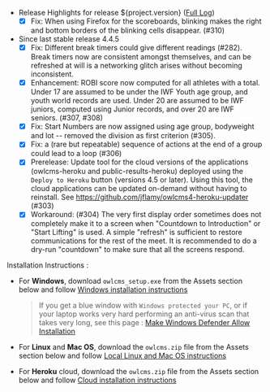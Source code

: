 * Release Highlights for release ${project.version} ([Full Log](https://github.com/jflamy/owlcms4/issues?utf8=%E2%9C%93&q=is%3Aclosed+is%3Aissue+project%3Ajflamy%2Fowlcms4%2F1+))
  - [x] Fix: When using Firefox for the scoreboards, blinking makes  the right and bottom borders of the blinking cells disappear. (#310)
* Since last stable release 4.4.5 
  - [x] Fix: Different break timers could give different readings (#282).  Break timers now are consistent amongst themselves, and can be refreshed at will is a networking glitch arises without becoming inconsistent.
  - [x] Enhancement: ROBI score now computed for all athletes with a total. Under 17 are assumed to be under the IWF Youth age group, and youth world records are used.  Under 20 are assumed to be IWF juniors, computed using Junior records, and over 20 are IWF seniors. (#307, #308)
  - [x] Fix: Start Numbers are now assigned using age group, bodyweight and lot -- removed the division as first criterion (#305).
  - [x] Fix: a (rare but repeatable) sequence of actions at the end of a group could lead to a loop (#306)
  - [x] Prerelease: Update tool for the cloud versions of the applications (owlcms-heroku and public-results-heroku) deployed using the `Deploy to Heroku` button (versions 4.5 or later).  Using this tool, the cloud applications can be updated on-demand without having to reinstall. See https://github.com/jflamy/owlcms4-heroku-updater (#303) 
  - [x] Workaround: (#304) The  very first display order sometimes does not completely make it to a screen when "Countdown to Introduction" or "Start Lifting" is used. A simple "refresh" is sufficient to restore communications for the rest of the meet. It is recommended to do a dry-run "countdown" to make sure that all the screens respond.  

Installation Instructions :
  - For **Windows**, download `owlcms_setup.exe` from the Assets section below and follow [Windows installation instructions](https://jflamy.github.io/owlcms4/#/LocalWindowsSetup.md) 
    
    > If you get a blue window with `Windows protected your PC`, or if your laptop works very hard performing an anti-virus scan that takes very long, see this page : [Make Windows Defender Allow Installation](https://jflamy.github.io/owlcms4/#/DefenderOff)
  - For **Linux** and **Mac OS**, download the `owlcms.zip` file from the Assets section below and follow [Local Linux and Mac OS instructions](https://jflamy.github.io/owlcms4/#/LocalLinuxMacSetup.md) 
  - For **Heroku** cloud, download the `owlcms.zip` file from the Assets section below and follow [Cloud installation instructions](https://jflamy.github.io/owlcms4/#/Heroku.md)
